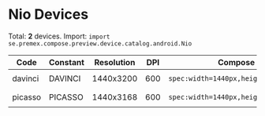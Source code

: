 # Nio Devices

Total: **2** devices. Import: `import se.premex.compose.preview.device.catalog.android.Nio`

| Code | Constant | Resolution | DPI | Compose Spec | Preview Usage |
|------|----------|------------|-----|-------------|---------------|
| davinci | DAVINCI | 1440x3200 | 600 | `spec:width=1440px,height=3200px,dpi=600` | `@Preview(device = Nio.DAVINCI)` |
| picasso | PICASSO | 1440x3168 | 600 | `spec:width=1440px,height=3168px,dpi=600` | `@Preview(device = Nio.PICASSO)` |

<!-- Generated automatically. Do not edit manually. -->
